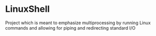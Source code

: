 # LinuxShell
Project which is meant to emphasize multiprocessing by running Linux commands and allowing for piping and redirecting standard I/O
